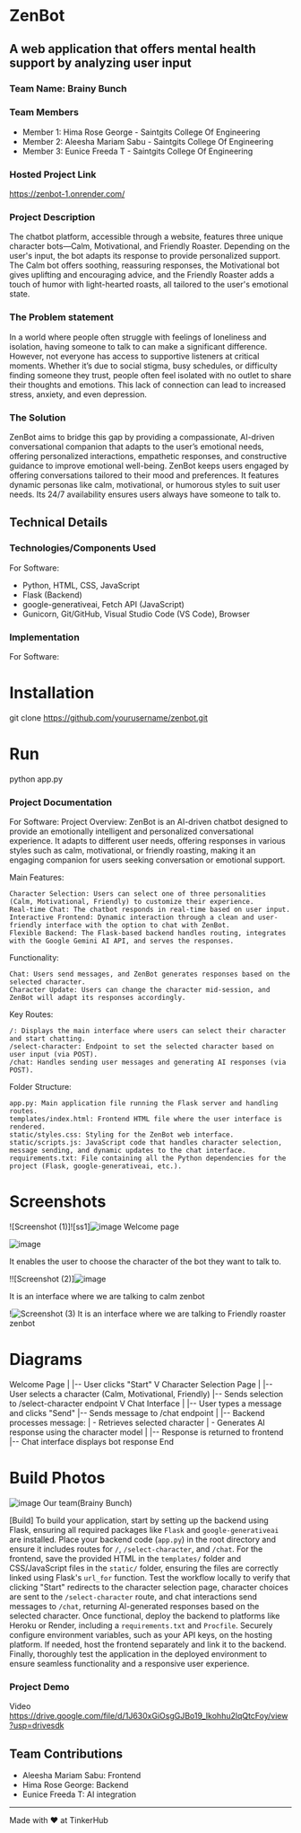 # ZenBot


## A web application that offers mental health support by analyzing user input


### Team Name: Brainy Bunch


### Team Members
- Member 1: Hima Rose George - Saintgits College Of Engineering
- Member 2: Aleesha Mariam Sabu - Saintgits College Of Engineering
- Member 3: Eunice Freeda T - Saintgits College Of Engineering

### Hosted Project Link
https://zenbot-1.onrender.com/

### Project Description
The chatbot platform, accessible through a website, features three unique character bots—Calm, Motivational, and Friendly Roaster. Depending on the user's input, the bot adapts its response to provide personalized support. The Calm bot offers soothing, reassuring responses, the Motivational bot gives uplifting and encouraging advice, and the Friendly Roaster adds a touch of humor with light-hearted roasts, all tailored to the user's emotional state.

### The Problem statement
In a world where people often struggle with feelings of loneliness and isolation, having someone to talk to can make a significant difference. However, not everyone has access to supportive listeners at critical moments. Whether it’s due to social stigma, busy schedules, or difficulty finding someone they trust, people often feel isolated with no outlet to share their thoughts and emotions. This lack of connection can lead to increased stress, anxiety, and even depression.

### The Solution
ZenBot aims to bridge this gap by providing a compassionate, AI-driven conversational companion that adapts to the user’s emotional needs, offering personalized interactions, empathetic responses, and constructive guidance to improve emotional well-being. ZenBot keeps users engaged by offering conversations tailored to their mood and preferences. It features dynamic personas like calm, motivational, or humorous styles to suit user needs. Its 24/7 availability ensures users always have someone to talk to.

## Technical Details
### Technologies/Components Used
For Software:
- Python, HTML, CSS, JavaScript
- Flask (Backend)
- google-generativeai, Fetch API (JavaScript)
- Gunicorn, Git/GitHub, Visual Studio Code (VS Code), Browser



### Implementation
For Software:
# Installation
git clone https://github.com/yourusername/zenbot.git

# Run
python app.py

### Project Documentation
For Software:
Project Overview: ZenBot is an AI-driven chatbot designed to provide an emotionally intelligent and personalized conversational experience. It adapts to different user needs, offering responses in various styles such as calm, motivational, or friendly roasting, making it an engaging companion for users seeking conversation or emotional support.

Main Features:

    Character Selection: Users can select one of three personalities (Calm, Motivational, Friendly) to customize their experience.
    Real-time Chat: The chatbot responds in real-time based on user input.
    Interactive Frontend: Dynamic interaction through a clean and user-friendly interface with the option to chat with ZenBot.
    Flexible Backend: The Flask-based backend handles routing, integrates with the Google Gemini AI API, and serves the responses.

Functionality:

    Chat: Users send messages, and ZenBot generates responses based on the selected character.
    Character Update: Users can change the character mid-session, and ZenBot will adapt its responses accordingly.

Key Routes:

    /: Displays the main interface where users can select their character and start chatting.
    /select-character: Endpoint to set the selected character based on user input (via POST).
    /chat: Handles sending user messages and generating AI responses (via POST).

Folder Structure:

    app.py: Main application file running the Flask server and handling routes.
    templates/index.html: Frontend HTML file where the user interface is rendered.
    static/styles.css: Styling for the ZenBot web interface.
    static/scripts.js: JavaScript code that handles character selection, message sending, and dynamic updates to the chat interface.
    requirements.txt: File containing all the Python dependencies for the project (Flask, google-generativeai, etc.).
# Screenshots 
![Screenshot (1)]![ss1]![image](https://github.com/user-attachments/assets/cb96ca97-770c-4400-ad8c-8f7a6e48ffa0)
 Welcome page

![image](https://github.com/user-attachments/assets/594c5968-0aa7-416e-9551-17d184e2aa81)

It enables the user to choose the character of the bot they want to talk to.

!![Screenshot (2)]![image](https://github.com/user-attachments/assets/4ea305c9-69ac-4eca-b64d-b5873ad07daa)


It is an interface where we are talking to calm zenbot

!![Screenshot (3)](https://github.com/user-attachments/assets/0bf5576f-94eb-49a4-8ab9-7e5f738e0b13)
It is an interface where we are talking to Friendly roaster zenbot

# Diagrams
Welcome Page
    |
    |-- User clicks "Start"
    V
Character Selection Page
    |
    |-- User selects a character (Calm, Motivational, Friendly)
    |-- Sends selection to /select-character endpoint
    V
Chat Interface
    |
    |-- User types a message and clicks "Send"
    |-- Sends message to /chat endpoint
    |
    |-- Backend processes message:
    |   - Retrieves selected character
    |   - Generates AI response using the character model
    |
    |-- Response is returned to frontend
    |-- Chat interface displays bot response
End


# Build Photos
![image](https://github.com/user-attachments/assets/03017d83-7dc5-44e0-ae92-1c1fc9d9ec7c)
Our team(Brainy Bunch)

[Build]
To build your application, start by setting up the backend using Flask, ensuring all required packages like `Flask` and `google-generativeai` are installed. Place your backend code (`app.py`) in the root directory and ensure it includes routes for `/`, `/select-character`, and `/chat`. For the frontend, save the provided HTML in the `templates/` folder and CSS/JavaScript files in the `static/` folder, ensuring the files are correctly linked using Flask's `url_for` function. Test the workflow locally to verify that clicking "Start" redirects to the character selection page, character choices are sent to the `/select-character` route, and chat interactions send messages to `/chat`, returning AI-generated responses based on the selected character. Once functional, deploy the backend to platforms like Heroku or Render, including a `requirements.txt` and `Procfile`. Securely configure environment variables, such as your API keys, on the hosting platform. If needed, host the frontend separately and link it to the backend. Finally, thoroughly test the application in the deployed environment to ensure seamless functionality and a responsive user experience.


### Project Demo
 Video
https://drive.google.com/file/d/1J630xGiOsgGJBo19_Ikohhu2lqQtcFoy/view?usp=drivesdk



## Team Contributions
- Aleesha Mariam Sabu: Frontend
- Hima Rose George: Backend
- Eunice Freeda T: AI integration

---
Made with ❤️ at TinkerHub
